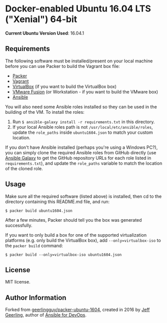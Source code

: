 # Docker-enabled Ubuntu 16.04 LTS ("Xenial") 64-bit

**Current Ubuntu Version Used**: 16.04.1

## Requirements

The following software must be installed/present on your local machine before you can use Packer to build the Vagrant box file:

  - [Packer](http://www.packer.io/)
  - [Vagrant](http://vagrantup.com/)
  - [VirtualBox](https://www.virtualbox.org/) (if you want to build the VirtualBox box)
  - [VMware Fusion](http://www.vmware.com/products/fusion/) (or Workstation - if you want to build the VMware box)
  - [Ansible](http://docs.ansible.com/intro_installation.html)

You will also need some Ansible roles installed so they can be used in the building of the VM. To install the roles:

  1. Run `$ ansible-galaxy install -r requirements.txt` in this directory.
  2. If your local Ansible roles path is not `/usr/local/etc/ansible/roles`, update the `role_paths` inside `ubuntu1604.json` to match your custom location.

If you don't have Ansible installed (perhaps you're using a Windows PC?), you can simply clone the required Ansible roles from GitHub directly (use [Ansible Galaxy](https://galaxy.ansible.com/) to get the GitHub repository URLs for each role listed in `requirements.txt`), and update the `role_paths` variable to match the location of the cloned role.

## Usage

Make sure all the required software (listed above) is installed, then cd to the directory containing this README.md file, and run:

    $ packer build ubuntu1604.json

After a few minutes, Packer should tell you the box was generated successfully.

If you want to only build a box for one of the supported virtualization platforms (e.g. only build the VirtualBox box), add `--only=virtualbox-iso` to the `packer build` command:

    $ packer build --only=virtualbox-iso ubuntu1604.json

## License

MIT license.

## Author Information

Forked from [geerlingguy/packer-ubuntu-1604](https://github.com/geerlingguy/packer-ubuntu-1604), created in 2016 by [Jeff Geerling](http://jeffgeerling.com/), author of [Ansible for DevOps](http://ansiblefordevops.com/).
